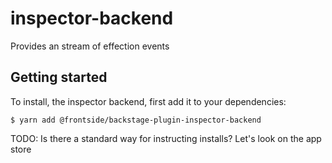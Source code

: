 # inspector-backend

Provides an stream of effection events

## Getting started

To install, the inspector backend, first add it to your dependencies:

``` text
$ yarn add @frontside/backstage-plugin-inspector-backend
```

TODO: Is there a standard way for instructing installs? Let's look on the app store
